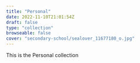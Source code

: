 ```yaml
---
title: "Personal"
date: 2022-11-10T21:01:54Z
draft: false
type: "collection"
browseable: false
cover: "secondary-school/sealover_11677180_o.jpg"
---
```


This is the Personal collection